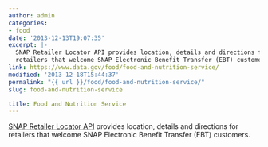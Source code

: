 ```yaml
---
author: admin
categories:
- food
date: '2013-12-13T19:07:35'
excerpt: |-
  SNAP Retailer Locator API provides location, details and directions for
  retailers that welcome SNAP Electronic Benefit Transfer (EBT) customers.
link: https://www.data.gov/food/food-and-nutrition-service/
modified: '2013-12-18T15:44:37'
permalink: "{{ url }}/food/food-and-nutrition-service/"
slug: food-and-nutrition-service

title: Food and Nutrition Service
---
```


[SNAP Retailer Locator API](http://snap-load-balancer-244858692.us-east-1.elb.amazonaws.com/ArcGIS/rest/services/retailer/MapServer) provides location, details and directions for retailers that welcome SNAP Electronic Benefit Transfer (EBT) customers.
